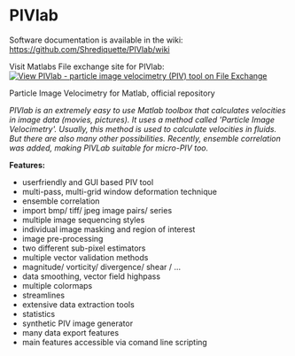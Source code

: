 # PIVlab
Software documentation is available in the wiki: https://github.com/Shrediquette/PIVlab/wiki

Visit Matlabs File exchange site for PIVlab: [![View PIVlab - particle image velocimetry (PIV) tool on File Exchange](https://www.mathworks.com/matlabcentral/images/matlab-file-exchange.svg)](https://de.mathworks.com/matlabcentral/fileexchange/27659-pivlab-particle-image-velocimetry-piv-tool)

Particle Image Velocimetry for Matlab, official repository

*PIVlab is an extremely easy to use Matlab toolbox that calculates velocities in image data (movies, pictures). It uses a method called 'Particle Image Velocimetry'. Usually, this method is used to calculate velocities in fluids. But there are also many other possibilities. Recently, ensemble correlation was added, making PIVLab suitable for micro-PIV too.*

**Features:** 
* userfriendly and GUI based PIV tool
* multi-pass, multi-grid window deformation technique
* ensemble correlation 
* import bmp/ tiff/ jpeg image pairs/ series
* multiple image sequencing styles
* individual image masking and region of interest
* image pre-processing
* two different sub-pixel estimators
* multiple vector validation methods
* magnitude/ vorticity/ divergence/ shear / ...
* data smoothing, vector field highpass
* multiple colormaps
* streamlines
* extensive data extraction tools
* statistics
* synthetic PIV image generator
* many data export features
* main features accessible via comand line scripting
